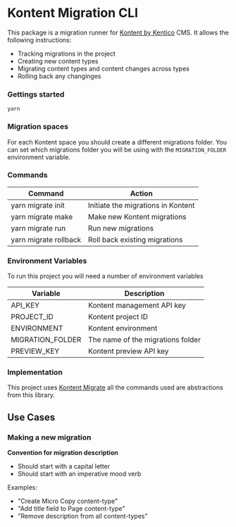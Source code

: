 # Kontent Migration CLI

This package is a migration runner for [Kontent by Kentico](https://kontent.ai/) CMS. It allows the following instructions:

- Tracking migrations in the project
- Creating new content types
- Migrating content types and content changes across types
- Rolling back any changinges

### Gettings started

`yarn`

### Migration spaces

For each Kontent space you should create a different migrations folder. You can set which migrations folder you will be using with the `MIGRATION_FOLDER` environment variable.

### Commands

| Command               | Action                             |
| --------------------- | ---------------------------------- |
| yarn migrate init     | Initiate the migrations in Kontent |
| yarn migrate make     | Make new Kontent migrations        |
| yarn migrate run      | Run new migrations                 |
| yarn migrate rollback | Roll back existing migrations      |

### Environment Variables

To run this project you will need a number of environment variables

| Variable         | Description                       |
| ---------------- | --------------------------------- |
| API_KEY          | Kontent management API key        |
| PROJECT_ID       | Kontent project ID                |
| ENVIRONMENT      | Kontent environment               |
| MIGRATION_FOLDER | The name of the migrations folder |
| PREVIEW_KEY      | Kontent preview API key           |

### Implementation

This project uses [Kontent Migrate](https://github.com/digital-detox/kontent-migration-cli) all the commands used are abstractions from this library.

## Use Cases

### Making a new migration

**Convention for migration description**

- Should start with a capital letter
- Should start with an imperative mood verb

Examples:

- "Create Micro Copy content-type"
- "Add title field to Page content-type"
- "Remove description from all content-types"
